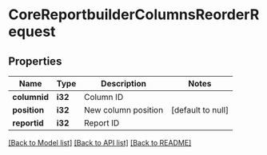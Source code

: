 # CoreReportbuilderColumnsReorderRequest

## Properties

Name | Type | Description | Notes
------------ | ------------- | ------------- | -------------
**columnid** | **i32** | Column ID | 
**position** | **i32** | New column position | [default to null]
**reportid** | **i32** | Report ID | 

[[Back to Model list]](../README.md#documentation-for-models) [[Back to API list]](../README.md#documentation-for-api-endpoints) [[Back to README]](../README.md)


